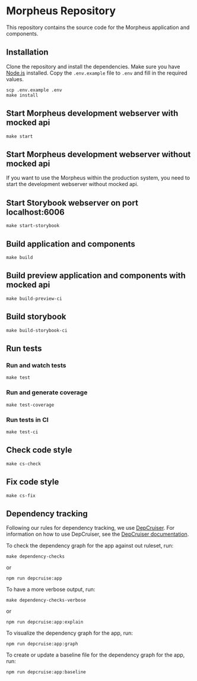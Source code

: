 # Morpheus Repository

This repository contains the source code for the Morpheus application and components.

## Installation

Clone the repository and install the dependencies.
Make sure you have [Node.js](https://nodejs.org/en/) installed.
Copy the `.env.example` file to `.env` and fill in the required values.

```shell
scp .env.example .env
make install
```

## Start Morpheus development webserver with mocked api

```shell
make start
```

## Start Morpheus development webserver without mocked api

If you want to use the Morpheus within the production system, you need to start the development webserver without mocked api.


## Start Storybook webserver on port localhost:6006

```shell
make start-storybook
```

## Build application and components

```shell
make build
```

## Build preview application and components with mocked api

```shell
make build-preview-ci
```

## Build storybook

```shell
make build-storybook-ci
```

## Run tests

### Run and watch tests

```shell
make test
```

### Run and generate coverage

```shell
make test-coverage
```

### Run tests in CI

```shell
make test-ci
```

## Check code style

```shell
make cs-check
```

## Fix code style

```shell
make cs-fix
```

## Dependency tracking

Following our rules for dependency tracking, we use [DepCruiser](https://github.com/sverweij/dependency-cruiser).
For information on how to use DepCruiser, see the [DepCruiser documentation](https://github.com/sverweij/dependency-cruiser).

To check the dependency graph for the app against out ruleset, run:

```shell
make dependency-checks
```

or

```shell
npm run depcruise:app
```

To have a more verbose output, run:

```shell
make dependency-checks-verbose
```

or

```shell
npm run depcruise:app:explain
```

To visualize the dependency graph for the app, run:

```shell
npm run depcruise:app:graph
```

To create or update a baseline file for the dependency graph for the app, run:

```shell
npm run depcruise:app:baseline
```
